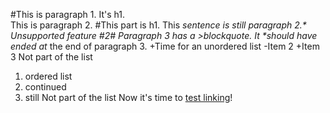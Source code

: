 #This is paragraph 1. It's h1.  
This is paragraph 2. #This part is h1.
This _sentence is still paragraph 2.* Unsupported feature #2#
Paragraph 3 has a >blockquote.
It *should have ended at_ the end of paragraph 3.
+Time for an unordered list
-Item 2
+Item 3
Not part of the list
1. ordered list
2. continued
3. still
Not part of the list
Now it's time to [test linking](http://example.com/)!